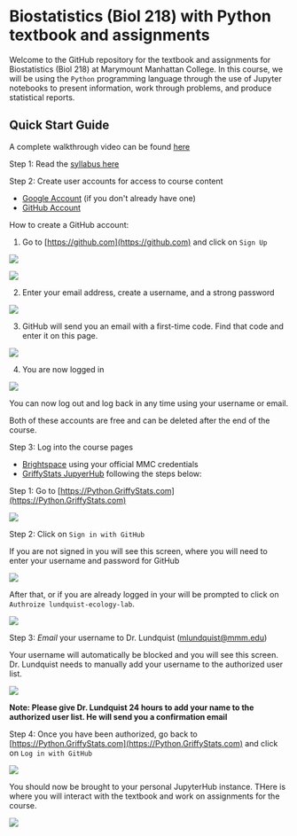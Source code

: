 # Biostatistics (Biol 218) with Python textbook and assignments

Welcome to the GitHub repository for the textbook and assignments for Biostatistics (Biol 218) at Marymount Manhattan College.
In this course, we will be using the `Python` programming language through the use of Jupyter notebooks to
present information, work through problems, and produce statistical reports.

## Quick Start Guide

A complete walkthrough video can be found [here]()

Step 1: Read the [syllabus here](syllabus.md)

Step 2: Create user accounts for access to course content

- [Google Account](https://accounts.google.com/signup) (if you don't already have one)
- [GitHub Account](https://github.com/signup?ref_cta=Sign+up&ref_loc=header+logged+out&ref_page=%2F&source=header-home)

How to create a GitHub account:

1. Go to [https://github.com](https://github.com) and click on `Sign Up`

![](images/GitHub.png)

![](images/GitHub_signup.png)

2. Enter your email address, create a username, and a strong password

![](images/GitHub_signup2.png)

3. GitHub will send you an email with a first-time code. Find that code and enter it on this page.

![](images/Enter_code.png)

4. You are now logged in

![](images/GitHub_home.png)

You can now log out and log back in any time using your username or email.

Both of these accounts are free and can be deleted after the end of the course.

Step 3: Log into the course pages

- [Brightspace](mmm.brightspace.com) using your official MMC credentials
- [GriffyStats JupyerHub](python.griffystats.com) following the steps below:
  
Step 1: Go to [https://Python.GriffyStats.com](https://Python.GriffyStats.com)
  
  ![](images/Griffy_login.png)

Step 2: Click on `Sign in with GitHub` 

If you are not signed in you will see this screen, where you will need to enter your username and password for GitHub

  ![](images/Login_GitHub_JN.png)

After that, or if you are already logged in your will be prompted to click on `Authroize lundquist-ecology-lab`.

  ![](images/Authorize_JN.png)

Step 3: _Email_ your username to Dr. Lundquist (mlundquist@mmm.edu)

Your username will automatically be blocked and you will see this screen. Dr. Lundquist needs to manually add your username to the authorized user list.

  ![](images/forbidden.png)

**Note: Please give Dr. Lundquist 24 hours to add your name to the authorized user list. He will send you a confirmation email**

Step 4: Once you have been authorized, go back to [https://Python.GriffyStats.com](https://Python.GriffyStats.com) and click on `Log in with GitHub`

  ![](images/Griffy_login.png)

You should now be brought to your personal JupyterHub instance. THere is where you will interact with the textbook and work on assignments for the course.

  ![](images/JupyterLab.png)

